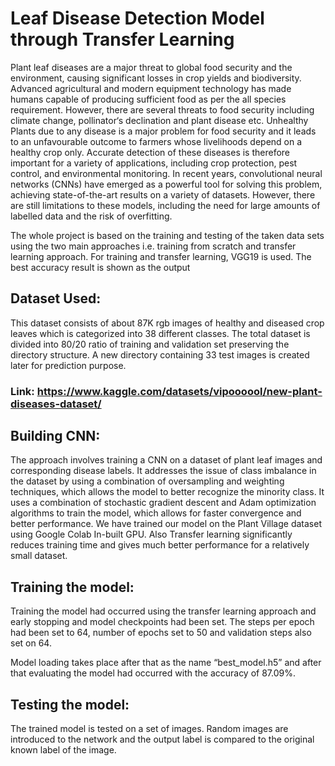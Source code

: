 # Leaf Disease Detection Model through Transfer Learning
Plant leaf diseases are a major threat to global food security and the environment, causing significant losses in crop yields and biodiversity. Advanced agricultural and modern equipment technology has made humans capable of producing sufficient food as per the all species requirement. However, there are several threats to food security including climate change, pollinator‘s declination and plant disease etc. Unhealthy Plants due to any disease is a major problem for food security and it leads to an unfavourable outcome to farmers whose livelihoods depend on a healthy crop only. Accurate detection of these diseases is therefore important for a variety of applications, including crop protection, pest control, and environmental monitoring. In recent years, convolutional neural networks (CNNs) have emerged as a powerful tool for solving this problem, achieving state-of-the-art results on a variety of datasets. However, there are still limitations to these models, including the need for large amounts of labelled data and the risk of overfitting.

The whole project is based on the training and testing of the taken data sets using the two main approaches i.e. training from scratch and transfer learning approach. For training and transfer learning, VGG19 is used. The best accuracy result is shown as the output

## Dataset Used: 
This dataset consists of about 87K rgb images of healthy and diseased crop leaves which is categorized into 38 different classes. The total dataset is divided into 80/20 ratio of training and validation set preserving the directory structure. A new directory containing 33 test images is created later for prediction purpose.

### Link: https://www.kaggle.com/datasets/vipoooool/new-plant-diseases-dataset/

## Building CNN:
The approach involves training a CNN on a dataset of plant leaf images and corresponding disease labels. It addresses the issue of class imbalance in the dataset by using a combination of oversampling and weighting techniques, which allows the model to better recognize the minority class. It uses a combination of stochastic gradient descent and Adam optimization algorithms to train the model, which allows for faster convergence and better performance. We have trained our model on the Plant Village dataset using Google Colab In-built GPU. Also Transfer learning significantly reduces training time and gives much better performance for a relatively small dataset.

## Training the model: 
Training the model had occurred using the transfer learning approach and early stopping and model checkpoints had been set. The steps per epoch had been set to 64, number of epochs set to 50 and validation steps also set on 64.

Model loading takes place after that as the name “best_model.h5” and after that evaluating the model had occurred with the accuracy of 87.09%.

## Testing the model: 
The trained model is tested on a set of images. Random images are introduced to the network and the output label is compared to the original known label of the image.

